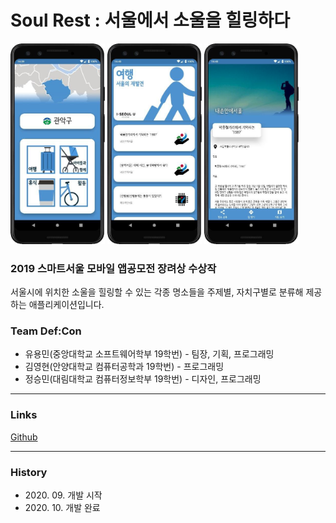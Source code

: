 # Soul Rest : 서울에서 소울을 힐링하다

<img src="Images/app_1.jpg" width="30%" height="30%" alt="Screenshot"></img>
<img src="Images/app_2.jpg" width="30%" height="30%" alt="Screenshot"></img>
<img src="Images/app_3.jpg" width="30%" height="30%" alt="Screenshot"></img>

### 2019 스마트서울 모바일 앱공모전 장려상 수상작

서울시에 위치한 소울을 힐링할 수 있는 각종 명소들을
주제별, 자치구별로 분류해 제공하는 애플리케이션입니다.

### Team Def:Con

* 유용민(중앙대학교 소프트웨어학부 19학번) - 팀장, 기획, 프로그래밍
* 김영현(안양대학교 컴퓨터공학과 19학번) - 프로그래밍
* 정승민(대림대학교 컴퓨터정보학부 19학번) - 디자인, 프로그래밍

***

### Links

[Github](https://github.com/yymin1022/SeoulHealing)

***

### History

* 2020\. 09\. 개발 시작
* 2020\. 10\. 개발 완료
